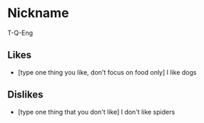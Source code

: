 # Nickname
T-Q-Eng

## Likes
* [type one thing you like, don't focus on food only]
I like dogs

## Dislikes
* [type one thing that you don't like]
I don't like spiders
